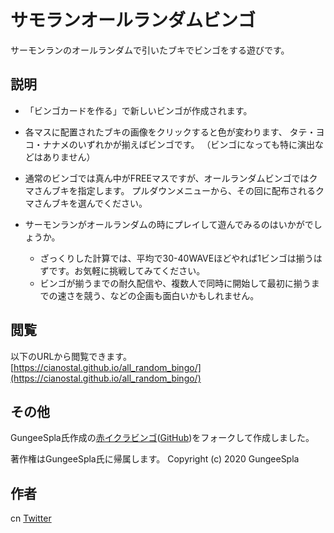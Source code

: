サモランオールランダムビンゴ
====

サーモンランのオールランダムで引いたブキでビンゴをする遊びです。

## 説明

- 「ビンゴカードを作る」で新しいビンゴが作成されます。
- 各マスに配置されたブキの画像をクリックすると色が変わります、
タテ・ヨコ・ナナメのいずれかが揃えばビンゴです。
（ビンゴになっても特に演出などはありません）

- 通常のビンゴでは真ん中がFREEマスですが、オールランダムビンゴではクマさんブキを指定します。
プルダウンメニューから、その回に配布されるクマさんブキを選んでください。

- サーモンランがオールランダムの時にプレイして遊んでみるのはいかがでしょうか。
  - ざっくりした計算では、平均で30-40WAVEほどやれば1ビンゴは揃うはずです。お気軽に挑戦してみてください。
  - ビンゴが揃うまでの耐久配信や、複数人で同時に開始して最初に揃うまでの速さを競う、などの企画も面白いかもしれません。


## 閲覧

以下のURLから閲覧できます。  
[https://cianostal.github.io/all_random_bingo/](https://cianostal.github.io/all_random_bingo/)

## その他

GungeeSpla氏作成の[赤イクラビンゴ](https://gungeespla.github.io/ikura_bingo/)([GitHub](https://github.com/GungeeSpla/ikura_bingo))をフォークして作成しました。

著作権はGungeeSpla氏に帰属します。
Copyright (c) 2020 GungeeSpla

## 作者

cn [Twitter](https://twitter.com/cn_iine)
